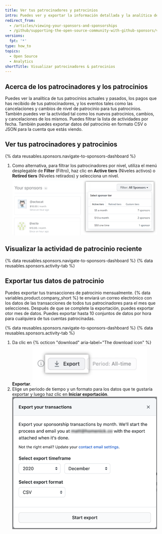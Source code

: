 ```yaml
---
title: Ver tus patrocinadores y patrocinios
intro: Puedes ver y exportar la información detallada y la analítica de tus patrocinadores y patrocinios.
redirect_from:
  - /articles/viewing-your-sponsors-and-sponsorships
  - /github/supporting-the-open-source-community-with-github-sponsors/viewing-your-sponsors-and-sponsorships
versions:
  fpt: '*'
type: how_to
topics:
  - Open Source
  - Analytics
shortTitle: Visualizar patrocinadores & patrocinios
---
```


## Acerca de los patrocinadores y los patrocinios

Puedes ver la analítica de tus patrocinios actuales y pasados, los pagos que has recibido de tus patrocinadores, y los eventos tales como las cancelaciones y cambios de nivel de patrocinio para tus patrocinios. También puedes ver la actividad tal como los nuevos patrocinios, cambios, y cancelaciones de los mismos. Puedes filtrar la lista de actividades por fecha. También puedes exportar datos del patrocinio en formato CSV o JSON para la cuenta que estás viendo.

## Ver tus patrocinadores y patrocinios

{% data reusables.sponsors.navigate-to-sponsors-dashboard %}
1. Como alternativa, para filtrar los patrocinadores por nivel, utiliza el menú desplegable de **Filter** (Filtro), haz clic en **Active tiers** (Niveles activos) o **Retired tiers** (Niveles retirados) y selecciona un nivel. ![Menú desplegable para filtrar por nivel](/assets/images/help/sponsors/filter-drop-down.png)

## Visualizar la actividad de patrocinio reciente

{% data reusables.sponsors.navigate-to-sponsors-dashboard %}
{% data reusables.sponsors.activity-tab %}

## Exportar tus datos de patrocinio

Puedes exportar tus transacciones de patrocinio mensualmente. {% data variables.product.company_short %} te enviará un correo electrónico con los datos de las transacciones de todos tus patrocinadores para el mes que selecciones. Después de que se complete la exportación, puedes exportar otor mes de datos. Puedes exportar hasta 10 conjuntos de datos por hora para cualquiera de tus cuentas patrocinadas.

{% data reusables.sponsors.navigate-to-sponsors-dashboard %}
{% data reusables.sponsors.activity-tab %}
1. Da clic en {% octicon "download" aria-label="The download icon" %} **Exportar**. ![Botón de exportar](/assets/images/help/sponsors/export-all.png)
1. Elige un periodo de tiempo y un formato para los datos que te gustaría exportar y luego haz clic en **Iniciar exportación**. ![Opciones para exportar datos](/assets/images/help/sponsors/export-your-sponsors.png)
